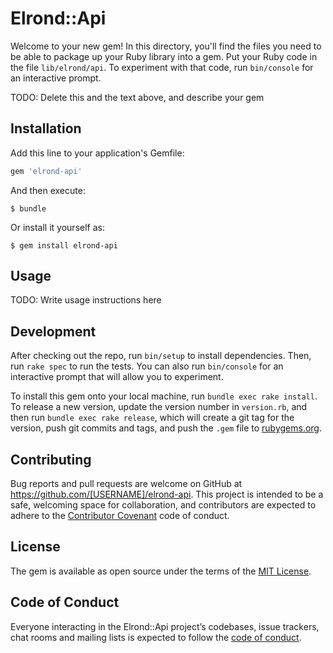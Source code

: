# Elrond::Api

Welcome to your new gem! In this directory, you'll find the files you need to be able to package up your Ruby library into a gem. Put your Ruby code in the file `lib/elrond/api`. To experiment with that code, run `bin/console` for an interactive prompt.

TODO: Delete this and the text above, and describe your gem

## Installation

Add this line to your application's Gemfile:

```ruby
gem 'elrond-api'
```

And then execute:

    $ bundle

Or install it yourself as:

    $ gem install elrond-api

## Usage

TODO: Write usage instructions here

## Development

After checking out the repo, run `bin/setup` to install dependencies. Then, run `rake spec` to run the tests. You can also run `bin/console` for an interactive prompt that will allow you to experiment.

To install this gem onto your local machine, run `bundle exec rake install`. To release a new version, update the version number in `version.rb`, and then run `bundle exec rake release`, which will create a git tag for the version, push git commits and tags, and push the `.gem` file to [rubygems.org](https://rubygems.org).

## Contributing

Bug reports and pull requests are welcome on GitHub at https://github.com/[USERNAME]/elrond-api. This project is intended to be a safe, welcoming space for collaboration, and contributors are expected to adhere to the [Contributor Covenant](http://contributor-covenant.org) code of conduct.

## License

The gem is available as open source under the terms of the [MIT License](https://opensource.org/licenses/MIT).

## Code of Conduct

Everyone interacting in the Elrond::Api project’s codebases, issue trackers, chat rooms and mailing lists is expected to follow the [code of conduct](https://github.com/[USERNAME]/elrond-api/blob/master/CODE_OF_CONDUCT.md).
